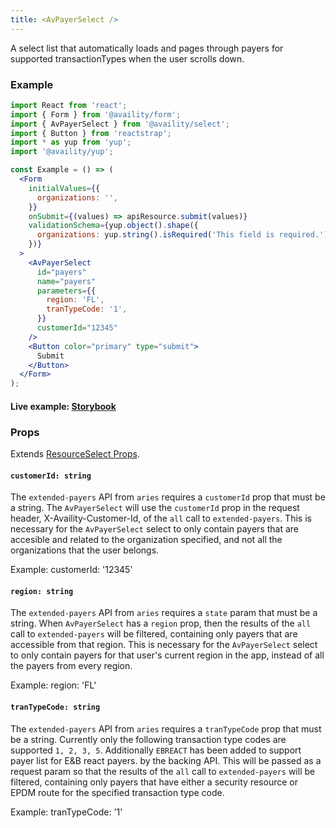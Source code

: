 ```yaml
---
title: <AvPayerSelect />
---
```


A select list that automatically loads and pages through payers for supported transactionTypes when the user scrolls down.

### Example

```jsx
import React from 'react';
import { Form } from '@availity/form';
import { AvPayerSelect } from '@availity/select';
import { Button } from 'reactstrap';
import * as yup from 'yup';
import '@availity/yup';

const Example = () => (
  <Form
    initialValues={{
      organizations: '',
    }}
    onSubmit={(values) => apiResource.submit(values)}
    validationSchema={yup.object().shape({
      organizations: yup.string().isRequired('This field is required.'),
    })}
  >
    <AvPayerSelect
      id="payers"
      name="payers"
      parameters={{
        region: 'FL',
        tranTypeCode: '1',
      }}
      customerId="12345"
    />
    <Button color="primary" type="submit">
      Submit
    </Button>
  </Form>
);
```

#### Live example: [Storybook](https://availity.github.io/availity-react/storybook/?path=/story/form-components-select-async-selects--payer-select)

### Props

Extends [ResourceSelect Props](/form/select/components/resource-select/#props).

#### `customerId: string`

The `extended-payers` API from `aries` requires a `customerId` prop that must be a string. The `AvPayerSelect` will use the `customerId` prop in the request header, X-Availity-Customer-Id, of the `all` call to `extended-payers`. This is necessary for the `AvPayerSelect` select to only contain payers that are accesible and related to the organization specified, and not all the organizations that the user belongs.

Example: customerId: '12345'

#### `region: string`

The `extended-payers` API from `aries` requires a `state` param that must be a string. When `AvPayerSelect` has a `region` prop, then the results of the `all` call to `extended-payers` will be filtered, containing only payers that are accessible from that region. This is necessary for the `AvPayerSelect` select to only contain payers for that user's current region in the app, instead of all the payers from every region.

Example: region: 'FL'

#### `tranTypeCode: string`

The `extended-payers` API from `aries` requires a `tranTypeCode` prop that must be a string. Currently only the following transaction type codes are supported `1, 2, 3, 5`. Additionally `EBREACT` has been added to support payer list for E&B react payers. by the backing API. This will be passed as a request param so that the results of the `all` call to `extended-payers` will be filtered, containing only payers that have either a security resource or EPDM route for the specified transaction type code.

Example: tranTypeCode: '1'
